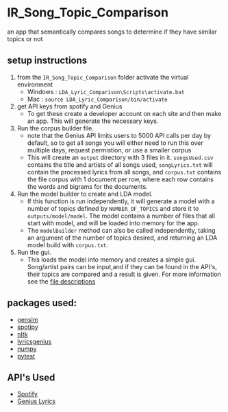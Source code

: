 # IR_Song_Topic_Comparison
an app that semantically compares songs to determine if they have similar topics or not

## setup instructions
1. from the `IR_Song_Topic_Comparison` folder activate the virtual environment
    -  Windows : `LDA_Lyric_Comparison\Scripts\activate.bat`
    -  Mac : `source LDA_Lyric_Comparison/bin/activate`
2. get API keys from spotify and Genius
    -  To get these create a developer account on each site and then make an app. This will generate the necessary keys.
3. Run the corpus builder file.
    -  note that the Genius API limits users to 5000 API calls per day by default, so to get all songs you will either need to run this over multiple days, request permistion, or use a smaller corpus
    -  This will create an `output` directory with 3 files in it. `songsUsed.csv` contains the title and artists of all songs used, `songLyrics.txt` will contain the processed lyrics from all songs, and `corpus.txt` contains the file corpus with 1 document per row, where each row contains the words and bigrams for the documents.
4. Run the model builder to create and LDA model. 
    -  If this function is run independently, it will generate a model with a number of topics defined by `NUMBER_OF_TOPICS` and store it to `outputs/model/model`. The model contains a number of files that all start with model, and will be loaded into memory for the app. 
    -  The `modelBuilder` method can also be called independently, taking an argument of the number of topics desired, and returning an LDA model build with `corpus.txt`.
5. Run the gui. 
    -  This loads the model into memory and creates a simple gui. Song/artist pairs can be input,and if they can be found in the API's, their topics are compared and a result is given. For more information see the [file descriptions](src/readme.md)

## packages used:
- [gensim](https://pypi.org/project/gensim/)
- [spotipy](https://pypi.org/project/spotipy/)
- [nltk](https://pypi.org/project/nltk/)
- [lyricsgenius](https://pypi.org/project/lyricsgenius/)
- [numpy](https://pypi.org/project/numpy/)
- [pytest](https://pypi.org/project/pytest/)

## API's Used
- [Spotify](https://developer.spotify.com/)
- [Genius Lyrics](https://docs.genius.com/)
